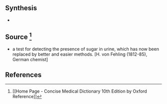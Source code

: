 ## Synthesis
- 
## Source [^1]
- a test for detecting the presence of sugar in urine, which has now been replaced by better and easier methods. \[H. von Fehling (1812-85), German chemist]
## References

[^1]: [[Home Page - Concise Medical Dictionary 10th Edition by Oxford Reference]]
